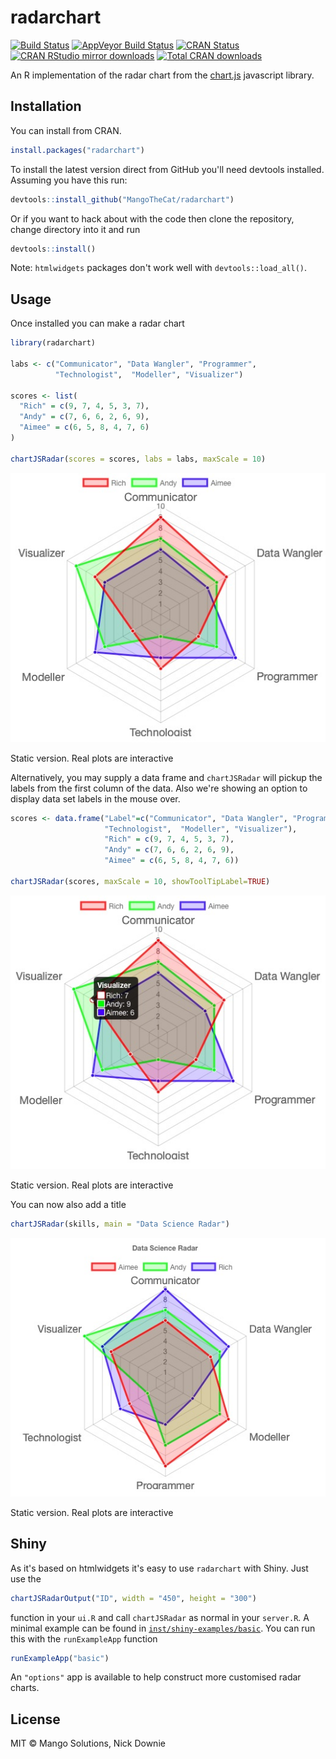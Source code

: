 # radarchart

[![Build Status](https://travis-ci.org/MangoTheCat/radarchart.svg?branch=master)](https://travis-ci.org/MangoTheCat/radarchart) [![AppVeyor Build Status](https://ci.appveyor.com/api/projects/status/github/MangoTheCat/radarchart?branch=master&svg=true)](https://ci.appveyor.com/project/MangoTheCat/radarchart) [![CRAN Status](http://www.r-pkg.org/badges/version/radarchart)](http://www.r-pkg.org/pkg/radarchart)
[![CRAN RStudio mirror downloads](http://cranlogs.r-pkg.org/badges/radarchart)](http://www.r-pkg.org/pkg/radarchart)
[![Total CRAN downloads](http://cranlogs.r-pkg.org/badges/grand-total/radarchart)](http://www.r-pkg.org/pkg/radarchart)



An R implementation of the radar chart from the [chart.js](http://www.chartjs.org/) javascript library.

## Installation

You can install from CRAN.
```r
install.packages("radarchart")
```

To install the latest version direct from GitHub you'll need devtools installed. Assuming you have this run:
```r
devtools::install_github("MangoTheCat/radarchart")
```

Or if you want to hack about with the code then clone the repository, change directory into it and run
```r
devtools::install()
```

Note: `htmlwidgets` packages don't work well with `devtools::load_all()`.

## Usage

Once installed you can make a radar chart

```r
library(radarchart)

labs <- c("Communicator", "Data Wangler", "Programmer",
          "Technologist",  "Modeller", "Visualizer")

scores <- list(
  "Rich" = c(9, 7, 4, 5, 3, 7),
  "Andy" = c(7, 6, 6, 2, 6, 9),
  "Aimee" = c(6, 5, 8, 4, 7, 6)
)

chartJSRadar(scores = scores, labs = labs, maxScale = 10)
```
<img src="inst/figs/readmePlot01.jpg" alt="Static image of example output"  />
<p class="caption">Static version. Real plots are interactive</p>

Alternatively, you may supply a data frame and `chartJSRadar` will pickup the labels from the first column of the data. Also we're showing an option to display data set labels in the mouse over.

```r
scores <- data.frame("Label"=c("Communicator", "Data Wangler", "Programmer",
                     "Technologist",  "Modeller", "Visualizer"),
                     "Rich" = c(9, 7, 4, 5, 3, 7),
                     "Andy" = c(7, 6, 6, 2, 6, 9),
                     "Aimee" = c(6, 5, 8, 4, 7, 6))

chartJSRadar(scores, maxScale = 10, showToolTipLabel=TRUE)
```
<img src="inst/figs/readmePlot02.jpg" alt="Static image of example output"  />
<p class="caption">Static version. Real plots are interactive</p>

You can now also add a title

```r
chartJSRadar(skills, main = "Data Science Radar")
```
<img src="inst/figs/readmePlot03.jpg" alt="Static image of example output"  />
<p class="caption">Static version. Real plots are interactive</p>

## Shiny

As it's based on htmlwidgets it's easy to use `radarchart` with Shiny. Just use the 

```r
chartJSRadarOutput("ID", width = "450", height = "300")
```
function in your `ui.R` and call `chartJSRadar` as normal in your `server.R`. A minimal example can be found in [`inst/shiny-examples/basic`](https://github.com/MangoTheCat/radarchart/tree/master/inst/shiny-examples/basic). You can run this with the `runExampleApp` function

```r
runExampleApp("basic")
```

An `"options"` app is available to help construct more customised radar charts.

## License

MIT © Mango Solutions, Nick Downie
